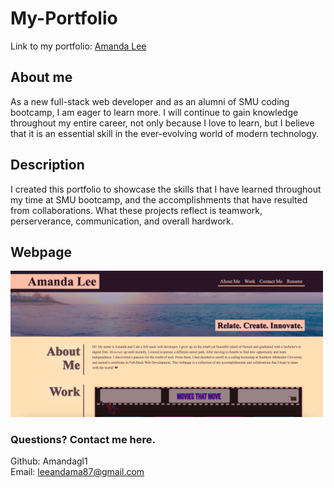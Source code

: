 # My-Portfolio

Link to my portfolio: [Amanda Lee](https://amandagl1.github.io/A-Lee-Portfolio/)

## About me
As a new full-stack web developer and as an alumni of SMU coding bootcamp, I am  eager to learn more. I will continue to gain knowledge throughout my entire career, not only because I love to learn, but I believe that it is an essential skill in the ever-evolving world of modern technology.

## Description
I created this portfolio to showcase the skills that I have learned throughout my time at SMU bootcamp, and the accomplishments that have resulted from collaborations. What these projects reflect is teamwork, perserverance, communication, and overall hardwork. 

## Webpage
<img src="assets/images/webpage-screenshot.png" width="500px" alt="Webpage screenshot" />

### Questions? Contact me here.
Github: Amandagl1  
Email: leeandama87@gmail.com
